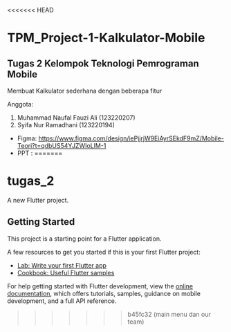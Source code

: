 <<<<<<< HEAD
# TPM_Project-1-Kalkulator-Mobile
## Tugas 2 Kelompok Teknologi Pemrograman Mobile 
Membuat Kalkulator sederhana dengan beberapa fitur

Anggota:
1. Muhammad Naufal Fauzi Ali (123220207)
2. Syifa Nur Ramadhani (123220194)

- Figma: https://www.figma.com/design/iePjjrjW9EiAyrSEkdF9mZ/Mobile-Teori?t=qdbUS54YJZWIoLlM-1
- PPT  : 
=======
# tugas_2

A new Flutter project.

## Getting Started

This project is a starting point for a Flutter application.

A few resources to get you started if this is your first Flutter project:

- [Lab: Write your first Flutter app](https://docs.flutter.dev/get-started/codelab)
- [Cookbook: Useful Flutter samples](https://docs.flutter.dev/cookbook)

For help getting started with Flutter development, view the
[online documentation](https://docs.flutter.dev/), which offers tutorials,
samples, guidance on mobile development, and a full API reference.
>>>>>>> b45fc32 (main menu dan our team)
